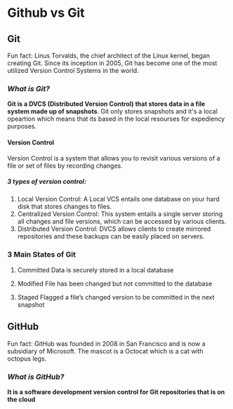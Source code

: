 # Github vs Git 
## Git 
Fun fact: Linus Torvalds, the chief architect of the Linux kernel, began creating Git. Since its inception in 2005, Git has become one of the most utilized Version Control Systems in the world.

### *What is Git?* 
**Git is a DVCS (Distributed Version Control) that stores data in a file system made up of snapshots**. Git only stores snapshots and it's a local opeartion which means that its based in the local resourses for expediency purposes.

#### Version Control 
Version Control is a system that allows you to revisit various versions of a file or set of files by recording changes. 
 
 ##### 3 types of version control: 
  1. Local Version Control: A Local VCS entails one database on your hard disk that stores changes to files.
  2. Centralized Version Control: This system entails a single server storing all changes and file versions, which can be accessed by various clients. 
  3. Distributed Version Control: DVCS allows clients to create mirrored repositories and these backups can be easily placed on servers. 

### 3 Main States of Git 
1. Committed
Data is securely stored in a local database

2. Modified
File has been changed but not committed to the database

3. Staged
Flagged a file’s changed version to be committed in the next snapshot


## GitHub
Fun fact: GitHub was founded in 2008 in San Francisco and is now a subsidiary of Microsoft. The mascot is a Octocat which is a cat with octopus legs. 

### *What is GitHub?*
**It is a software development version control for Git repositories that is on the cloud**
